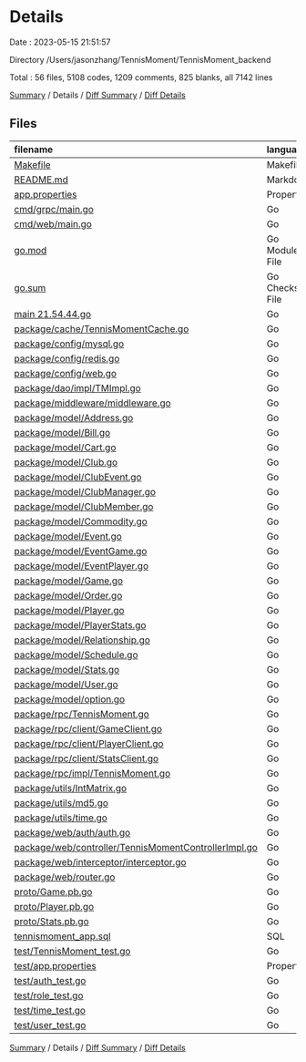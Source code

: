 # Details

Date : 2023-05-15 21:51:57

Directory /Users/jasonzhang/TennisMoment/TennisMoment_backend

Total : 56 files,  5108 codes, 1209 comments, 825 blanks, all 7142 lines

[Summary](results.md) / Details / [Diff Summary](diff.md) / [Diff Details](diff-details.md)

## Files
| filename | language | code | comment | blank | total |
| :--- | :--- | ---: | ---: | ---: | ---: |
| [Makefile](/Makefile) | Makefile | 8 | 0 | 3 | 11 |
| [README.md](/README.md) | Markdown | 2 | 0 | 1 | 3 |
| [app.properties](/app.properties) | Properties | 10 | 0 | 1 | 11 |
| [cmd/grpc/main.go](/cmd/grpc/main.go) | Go | 5 | 0 | 3 | 8 |
| [cmd/web/main.go](/cmd/web/main.go) | Go | 5 | 0 | 3 | 8 |
| [go.mod](/go.mod) | Go Module File | 60 | 0 | 4 | 64 |
| [go.sum](/go.sum) | Go Checksum File | 1,069 | 0 | 1 | 1,070 |
| [main 21.54.44.go](/main%2021.54.44.go) | Go | 10 | 0 | 3 | 13 |
| [package/cache/TennisMomentCache.go](/package/cache/TennisMomentCache.go) | Go | 44 | 5 | 10 | 59 |
| [package/config/mysql.go](/package/config/mysql.go) | Go | 40 | 0 | 5 | 45 |
| [package/config/redis.go](/package/config/redis.go) | Go | 14 | 0 | 5 | 19 |
| [package/config/web.go](/package/config/web.go) | Go | 21 | 0 | 5 | 26 |
| [package/dao/impl/TMImpl.go](/package/dao/impl/TMImpl.go) | Go | 772 | 5 | 126 | 903 |
| [package/middleware/middleware.go](/package/middleware/middleware.go) | Go | 42 | 28 | 12 | 82 |
| [package/model/Address.go](/package/model/Address.go) | Go | 68 | 32 | 16 | 116 |
| [package/model/Bill.go](/package/model/Bill.go) | Go | 49 | 2 | 11 | 62 |
| [package/model/Cart.go](/package/model/Cart.go) | Go | 23 | 1 | 7 | 31 |
| [package/model/Club.go](/package/model/Club.go) | Go | 59 | 2 | 12 | 73 |
| [package/model/ClubEvent.go](/package/model/ClubEvent.go) | Go | 23 | 1 | 7 | 31 |
| [package/model/ClubManager.go](/package/model/ClubManager.go) | Go | 23 | 1 | 7 | 31 |
| [package/model/ClubMember.go](/package/model/ClubMember.go) | Go | 23 | 1 | 7 | 31 |
| [package/model/Commodity.go](/package/model/Commodity.go) | Go | 59 | 2 | 11 | 72 |
| [package/model/Event.go](/package/model/Event.go) | Go | 64 | 2 | 12 | 78 |
| [package/model/EventGame.go](/package/model/EventGame.go) | Go | 23 | 1 | 7 | 31 |
| [package/model/EventPlayer.go](/package/model/EventPlayer.go) | Go | 23 | 1 | 7 | 31 |
| [package/model/Game.go](/package/model/Game.go) | Go | 129 | 2 | 13 | 144 |
| [package/model/Order.go](/package/model/Order.go) | Go | 63 | 32 | 15 | 110 |
| [package/model/Player.go](/package/model/Player.go) | Go | 91 | 2 | 11 | 104 |
| [package/model/PlayerStats.go](/package/model/PlayerStats.go) | Go | 23 | 1 | 7 | 31 |
| [package/model/Relationship.go](/package/model/Relationship.go) | Go | 23 | 1 | 7 | 31 |
| [package/model/Schedule.go](/package/model/Schedule.go) | Go | 49 | 2 | 11 | 62 |
| [package/model/Stats.go](/package/model/Stats.go) | Go | 75 | 1 | 7 | 83 |
| [package/model/User.go](/package/model/User.go) | Go | 67 | 1 | 7 | 75 |
| [package/model/option.go](/package/model/option.go) | Go | 45 | 2 | 11 | 58 |
| [package/rpc/TennisMoment.go](/package/rpc/TennisMoment.go) | Go | 20 | 3 | 4 | 27 |
| [package/rpc/client/GameClient.go](/package/rpc/client/GameClient.go) | Go | 33 | 3 | 6 | 42 |
| [package/rpc/client/PlayerClient.go](/package/rpc/client/PlayerClient.go) | Go | 33 | 3 | 6 | 42 |
| [package/rpc/client/StatsClient.go](/package/rpc/client/StatsClient.go) | Go | 1 | 35 | 6 | 42 |
| [package/rpc/impl/TennisMoment.go](/package/rpc/impl/TennisMoment.go) | Go | 104 | 11 | 12 | 127 |
| [package/utils/IntMatrix.go](/package/utils/IntMatrix.go) | Go | 170 | 9 | 32 | 211 |
| [package/utils/md5.go](/package/utils/md5.go) | Go | 28 | 0 | 4 | 32 |
| [package/utils/time.go](/package/utils/time.go) | Go | 19 | 4 | 6 | 29 |
| [package/web/auth/auth.go](/package/web/auth/auth.go) | Go | 83 | 3 | 15 | 101 |
| [package/web/controller/TennisMomentControllerImpl.go](/package/web/controller/TennisMomentControllerImpl.go) | Go | 340 | 17 | 91 | 448 |
| [package/web/interceptor/interceptor.go](/package/web/interceptor/interceptor.go) | Go | 23 | 11 | 4 | 38 |
| [package/web/router.go](/package/web/router.go) | Go | 76 | 18 | 16 | 110 |
| [proto/Game.pb.go](/proto/Game.pb.go) | Go | 283 | 303 | 69 | 655 |
| [proto/Player.pb.go](/proto/Player.pb.go) | Go | 560 | 47 | 71 | 678 |
| [proto/Stats.pb.go](/proto/Stats.pb.go) | Go | 1 | 590 | 68 | 659 |
| [tennismoment_app.sql](/tennismoment_app.sql) | SQL | 195 | 1 | 18 | 214 |
| [test/TennisMoment_test.go](/test/TennisMoment_test.go) | Go | 1 | 0 | 1 | 2 |
| [test/app.properties](/test/app.properties) | Properties | 10 | 0 | 1 | 11 |
| [test/auth_test.go](/test/auth_test.go) | Go | 8 | 0 | 4 | 12 |
| [test/role_test.go](/test/role_test.go) | Go | 1 | 13 | 4 | 18 |
| [test/time_test.go](/test/time_test.go) | Go | 14 | 0 | 6 | 20 |
| [test/user_test.go](/test/user_test.go) | Go | 1 | 10 | 6 | 17 |

[Summary](results.md) / Details / [Diff Summary](diff.md) / [Diff Details](diff-details.md)